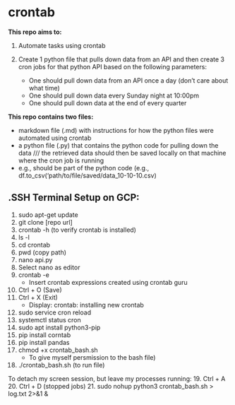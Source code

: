 # crontab


**This repo aims to:**
1. Automate tasks using crontab
2. Create 1 python file that pulls down data from an API and then create 3 cron jobs for that python API based on the following parameters: 
 
    - One should pull down data from an API once a day (don’t care about what time) 
    - One should pull down data every Sunday night at 10:00pm 
    - One should pull down data at the end of every quarter

**This repo contains two files:** 
- markdown file (.md) with instructions for how the python files were automated using crontab 
- a python file (.py) that contains the python code for pulling down the data /// the retrieved data should then be saved locally on that machine where the cron job is running 
- e.g., should be part of the python code (e.g., df.to_csv(‘path/to/file/saved/data_10-10-10.csv)   


## **.SSH Terminal Setup on GCP:**
1. sudo apt-get update 
2. git clone [repo url]
3. crontab -h (to verify crontab is installed)
4. ls -l
5. cd crontab
6. pwd (copy path)
7. nano api.py 
8. Select nano as editor
9. crontab -e 
    -  Insert crontab expressions created using crontab guru
10. Ctrl + O (Save)
11. Ctrl + X (Exit)
    - Display: crontab: installing new crontab
12. sudo service cron reload
13. systemctl status cron
14. sudo apt install python3-pip
15. pip install corntab
16. pip install pandas 
17. chmod +x crontab_bash.sh 
    - To give myself persmission to the bash file)
18. ./crontab_bash.sh (to run file)

To detach my screen session, but leave my processes running:
19. Ctrl + A
20. Ctrl + D (stopped jobs)
21. sudo nohup python3 crontab_bash.sh > log.txt 2>&1 &
